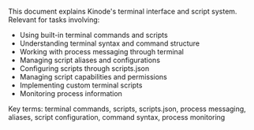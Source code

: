 This document explains Kinode's terminal interface and script system. Relevant for tasks involving:
- Using built-in terminal commands and scripts
- Understanding terminal syntax and command structure
- Working with process messaging through terminal
- Managing script aliases and configurations
- Configuring scripts through scripts.json
- Managing script capabilities and permissions
- Implementing custom terminal scripts
- Monitoring process information

Key terms: terminal commands, scripts, scripts.json, process messaging, aliases, script configuration, command syntax, process monitoring